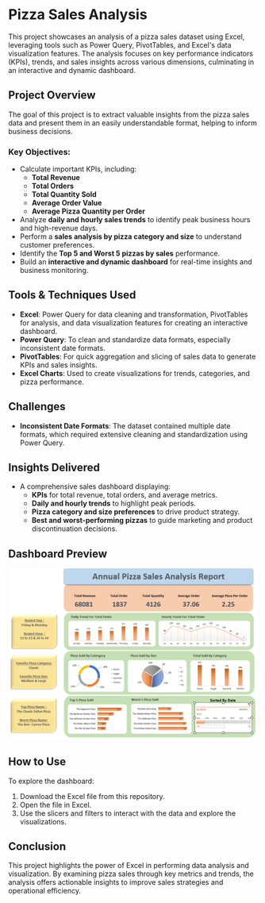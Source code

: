 # Pizza Sales Analysis

This project showcases an analysis of a pizza sales dataset using Excel, leveraging tools such as Power Query, PivotTables, and Excel's data visualization features. The analysis focuses on key performance indicators (KPIs), trends, and sales insights across various dimensions, culminating in an interactive and dynamic dashboard.

## Project Overview

The goal of this project is to extract valuable insights from the pizza sales data and present them in an easily understandable format, helping to inform business decisions.

### Key Objectives:
- Calculate important KPIs, including:
  - **Total Revenue**
  - **Total Orders**
  - **Total Quantity Sold**
  - **Average Order Value**
  - **Average Pizza Quantity per Order**
- Analyze **daily and hourly sales trends** to identify peak business hours and high-revenue days.
- Perform a **sales analysis by pizza category and size** to understand customer preferences.
- Identify the **Top 5 and Worst 5 pizzas by sales** performance.
- Build an **interactive and dynamic dashboard** for real-time insights and business monitoring.

## Tools & Techniques Used

- **Excel**: Power Query for data cleaning and transformation, PivotTables for analysis, and data visualization features for creating an interactive dashboard.
- **Power Query**: To clean and standardize data formats, especially inconsistent date formats.
- **PivotTables**: For quick aggregation and slicing of sales data to generate KPIs and sales insights.
- **Excel Charts**: Used to create visualizations for trends, categories, and pizza performance.

## Challenges

- **Inconsistent Date Formats**: The dataset contained multiple date formats, which required extensive cleaning and standardization using Power Query.

## Insights Delivered

- A comprehensive sales dashboard displaying:
  - **KPIs** for total revenue, total orders, and average metrics.
  - **Daily and hourly trends** to highlight peak periods.
  - **Pizza category and size preferences** to drive product strategy.
  - **Best and worst-performing pizzas** to guide marketing and product discontinuation decisions.

## Dashboard Preview

![Sales Dashboard](pizzasalesss.PNG)


## How to Use

To explore the dashboard:
1. Download the Excel file from this repository.
2. Open the file in Excel.
3. Use the slicers and filters to interact with the data and explore the visualizations.

## Conclusion

This project highlights the power of Excel in performing data analysis and visualization. By examining pizza sales through key metrics and trends, the analysis offers actionable insights to improve sales strategies and operational efficiency.
